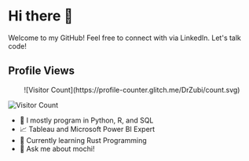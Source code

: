 # Hi there 👋 

Welcome to my GitHub! Feel free to connect with via LinkedIn. Let's talk code! 

## Profile Views
<p align="center" width="100%">
![Visitor Count](https://profile-counter.glitch.me/DrZubi/count.svg)

![Visitor Count](https://profile-counter.glitch.me/DrZubi/count.svg)
</p>

- 🚀 I mostly program in Python, R, and SQL
- 📈 Tableau and Microsoft Power BI Expert
- 🌱 Currently learning Rust Programming
- 💬 Ask me about mochi!


